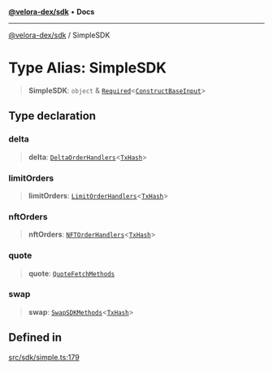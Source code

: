[**@velora-dex/sdk**](../README.md) • **Docs**

***

[@velora-dex/sdk](../globals.md) / SimpleSDK

# Type Alias: SimpleSDK

> **SimpleSDK**: `object` & [`Required`](../-internal-/type-aliases/Required.md)\<[`ConstructBaseInput`](../-internal-/interfaces/ConstructBaseInput.md)\>

## Type declaration

### delta

> **delta**: [`DeltaOrderHandlers`](DeltaOrderHandlers.md)\<[`TxHash`](TxHash.md)\>

### limitOrders

> **limitOrders**: [`LimitOrderHandlers`](LimitOrderHandlers.md)\<[`TxHash`](TxHash.md)\>

### nftOrders

> **nftOrders**: [`NFTOrderHandlers`](NFTOrderHandlers.md)\<[`TxHash`](TxHash.md)\>

### quote

> **quote**: [`QuoteFetchMethods`](../-internal-/type-aliases/QuoteFetchMethods.md)

### swap

> **swap**: [`SwapSDKMethods`](SwapSDKMethods.md)\<[`TxHash`](TxHash.md)\>

## Defined in

[src/sdk/simple.ts:179](https://github.com/paraswap/paraswap-sdk/blob/master/src/sdk/simple.ts#L179)
